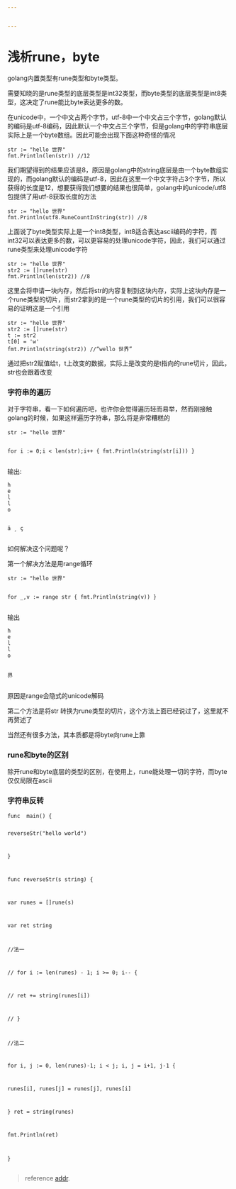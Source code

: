 ```yaml
---


---
```


<h1 id="浅析rune，byte">浅析rune，byte</h1>
<p>golang内置类型有rune类型和byte类型。</p>
<p>需要知晓的是rune类型的底层类型是int32类型，而byte类型的底层类型是int8类型，这决定了rune能比byte表达更多的数。</p>
<p>在unicode中，一个中文占两个字节，utf-8中一个中文占三个字节，golang默认的编码是utf-8编码，因此默认一个中文占三个字节，但是golang中的字符串底层实际上是一个byte数组。因此可能会出现下面这种奇怪的情况</p>
<pre><code>str := "hello 世界"
fmt.Println(len(str)) //12
</code></pre>
<p>我们期望得到的结果应该是8，原因是golang中的string底层是由一个byte数组实现的，而golang默认的编码是utf-8，因此在这里一个中文字符占3个字节，所以获得的长度是12，想要获得我们想要的结果也很简单，golang中的unicode/utf8包提供了用utf-8获取长度的方法</p>
<pre><code>str := "hello 世界"
fmt.Println(utf8.RuneCountInString(str)) //8
</code></pre>
<p>上面说了byte类型实际上是一个int8类型，int8适合表达ascii编码的字符，而int32可以表达更多的数，可以更容易的处理unicode字符，因此，我们可以通过rune类型来处理unicode字符</p>
<pre><code>str := "hello 世界"
str2 := []rune(str)
fmt.Println(len(str2)) //8
</code></pre>
<p>这里会将申请一块内存，然后将str的内容复制到这块内存，实际上这块内存是一个rune类型的切片，而str2拿到的是一个rune类型的切片的引用，我们可以很容易的证明这是一个引用</p>
<pre><code>str := "hello 世界"
str2 := []rune(str)
t := str2
t[0] = 'w'
fmt.Println(string(str2)) //“wello 世界”
</code></pre>
<p>通过把str2赋值给t，t上改变的数据，实际上是改变的是t指向的rune切片，因此，str也会跟着改变</p>
<h3 id="字符串的遍历">字符串的遍历</h3>
<p>对于字符串，看一下如何遍历吧，也许你会觉得遍历轻而易举，然而刚接触golang的时候，如果这样遍历字符串，那么将是非常糟糕的</p>
<pre><code>str := "hello 世界"

for i := 0;i &lt; len(str);i++ {
    fmt.Println(string(str[i]))
}
</code></pre>
<p>输出:</p>
<pre><code>h
e
l
l
o

ä
¸
ç
</code></pre>
<p>如何解决这个问题呢？</p>
<p>第一个解决方法是用range循环</p>
<pre><code>str := "hello 世界"

for _,v := range str {
    fmt.Println(string(v))
}
</code></pre>
<p>输出</p>
<pre><code>h
e
l
l
o

界
</code></pre>
<p>原因是range会隐式的unicode解码</p>
<p>第二个方法是将str 转换为rune类型的切片，这个方法上面已经说过了，这里就不再赘述了</p>
<p>当然还有很多方法，其本质都是将byte向rune上靠</p>
<h3 id="rune和byte的区别">rune和byte的区别</h3>
<p>除开rune和byte底层的类型的区别，在使用上，rune能处理一切的字符，而byte仅仅局限在ascii</p>
<h3 id="字符串反转">字符串反转</h3>
<pre><code>func  main() {

reverseStr("hello world")

}

func  reverseStr(s string) {

var  runes  = []rune(s)

var  ret  string

//法一

// for i := len(runes) - 1; i &gt;= 0; i-- {

// ret += string(runes[i])

// }

//法二

for  i, j  :=  0, len(runes)-1; i &lt; j; i, j  = i+1, j-1 {

runes[i], runes[j] = runes[j], runes[i]

}
ret  =  string(runes)

fmt.Println(ret)

}
</code></pre>
<blockquote>
<p>reference <a href="https://blog.csdn.net/HaoDaWang/article/details/79971395">addr</a>.</p>
</blockquote>

